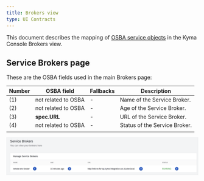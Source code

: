 ```yaml
---
title: Brokers view
type: UI Contracts
---
```


This document describes the mapping of [OSBA service objects](https://github.com/openservicebrokerapi/servicebroker/blob/v2.13/spec.md#service-objects) in the Kyma Console Brokers view.

## Service Brokers page

These are the OSBA fields used in the main Brokers page:

| Number | OSBA field                | Fallbacks            | Description                                                                  |
| ------ | ------------------------- | -------------------- | ---------------------------------------------------------------------------- |
| (1)    | not related to OSBA       | -                    | Name of the Service Broker.                                                  |
| (2)    | not related to OSBA       | -                    | Age of the Service Broker.                                                   |
| (3)    | **spec.URL**              | -                    | URL of the Service Broker.                                     |
| (4)    | not related to OSBA       | -                    | Status of the Service Broker.                                                |
|        |

![alt text](assets/service-brokers.png 'Service Brokers')
